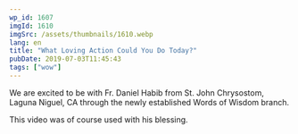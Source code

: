 ```yaml
---
wp_id: 1607
imgId: 1610
imgSrc: /assets/thumbnails/1610.webp
lang: en
title: "What Loving Action Could You Do Today?"
pubDate: 2019-07-03T11:45:43
tags: ["wow"]
---
```


<!-- page: 6 -->

<p>We are excited to be with Fr. Daniel Habib from St. John Chrysostom, Laguna Niguel, CA through the newly established Words of Wisdom branch.</p>
<p>This video was of course used with his blessing.</p>
